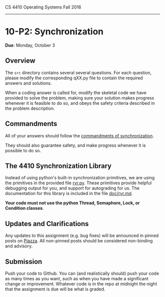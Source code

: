 CS 4410 Operating Systems Fall 2016
___


10-P2: Synchronization
=====================

**Due**: Monday, October 3

Overview
--------

The `src` directory contains several several questions.  For each question,
please modify the corresponding qXX.py file to contain the required answers and
solutions.

When a coding answer is called for, modify the skeletal code we have provided
to solve the problem, making sure your solution makes progress whenever it is
feasible to do so, and obeys the safety criteria described in the problem
description. 

Commandments
------------

All of your answers should follow the
[commandments of synchronization][commandments].

[commandments]: http://www.cs.cornell.edu/courses/cs4410/2012fa/papers/commandments.pdf

They should also guarantee safety, and make progress whenever it is possible to
do so.

The 4410 Synchronization Library
--------------------------------

Instead of using python's built-in synchronization primitives, we are using the
primitives in the provided file [rvr.py](src/rvr.py).  These primitives provide helpful
debugging output for you, and support for autograding for us.  The documentation
for this library is included in the file [doc/rvr.md](doc/rvr.md).

**Your code must not use the python Thread, Semaphore, Lock, or Condition classes**.

Updates and Clarifications
--------------------------

Any updates to this assignment (e.g. bug fixes) will be announced in pinned
posts on [Piazza](http://piazza.com/cornell/fall2016/cs4410/home).  All non-pinned
posts should be considered non-binding and advisory.

Submission
----------

Push your code to Github. You can (and realistically should) push your
code as many times as you want, such as when you have made a
significant change or improvement. Whatever code is in the repo at
midnight the night that the assignment is due will be what is graded.

